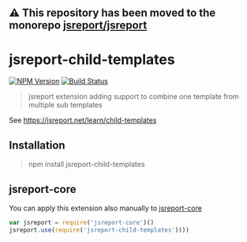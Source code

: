 **⚠️ This repository has been moved to the monorepo [jsreport/jsreport](https://github.com/jsreport/jsreport)**
--

# jsreport-child-templates
[![NPM Version](http://img.shields.io/npm/v/jsreport-child-templates.svg?style=flat-square)](https://npmjs.com/package/jsreport-child-templates)
[![Build Status](https://travis-ci.org/jsreport/jsreport-child-templates.png?branch=master)](https://travis-ci.org/jsreport/jsreport-child-templates)

> jsreport extension adding support to combine one template from multiple sub templates

See https://jsreport.net/learn/child-templates

## Installation
> npm install jsreport-child-templates

## jsreport-core
You can apply this extension also manually to [jsreport-core](https://github.com/jsreport/jsreport-core)

```js
var jsreport = require('jsreport-core')()
jsreport.use(require('jsreport-child-templates')())
```
